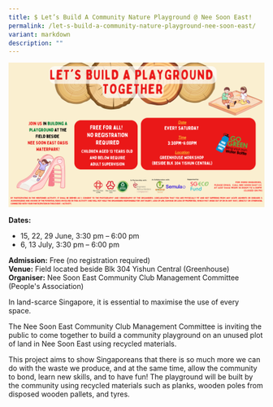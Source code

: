 ```yaml
---
title: $ Let’s Build A Community Nature Playground @ Nee Soon East!
permalink: /let-s-build-a-community-nature-playground-nee-soon-east/
variant: markdown
description: ""
---
```

![Lets_Build_A_Community_Nature_Playground_NeeSoonEast](/images/Initiatives/Let_s_Build_A_Community_Nature_Playground___Nee_Soon_East_.png)

**Dates:** 
* 15, 22, 29 June, 3:30 pm – 6:00 pm&nbsp;
* 6, 13 July, 3:30 pm – 6:00 pm<br> 

**Admission:** Free (no registration required)<br> 
**Venue:** Field located beside Blk 304 Yishun Central (Greenhouse)<br> 
**Organiser:** Nee Soon East Community Club Management Committee (People's Association)


In land-scarce Singapore, it is essential to maximise the use of every space.&nbsp;&nbsp;

The Nee Soon East Community Club Management Committee is inviting the public to come together to build a community playground on an unused plot of land in Nee Soon East using recycled materials.&nbsp;&nbsp;

This project aims to show Singaporeans that there is so much more we can do with the waste we produce, and at the same time, allow the community to bond,&nbsp;learn new skills, and to have fun! The playground will be built by the community&nbsp;using recycled materials such as planks,&nbsp;wooden poles from disposed wooden pallets, and tyres.